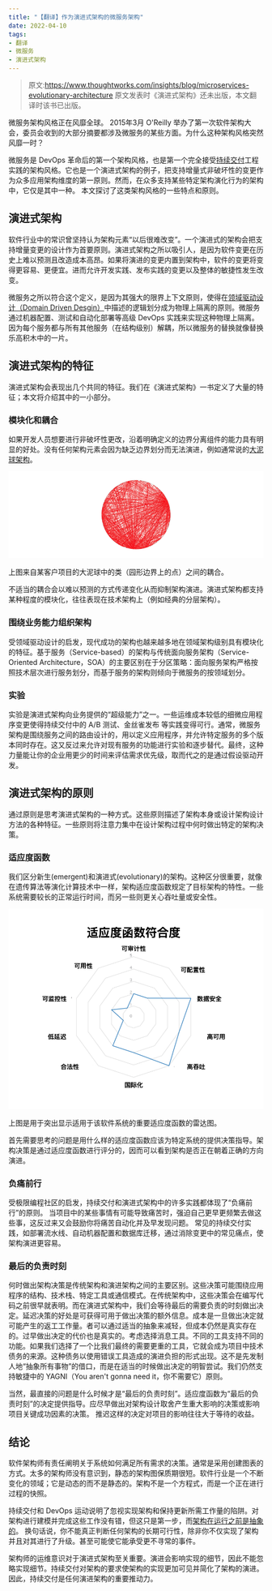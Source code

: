 ```yaml
---
title: "【翻译】作为演进式架构的微服务架构"
date: 2022-04-10
tags:
- 翻译
- 微服务
- 演进式架构
---
```

> 原文:<https://www.thoughtworks.com/insights/blog/microservices-evolutionary-architecture>
> 原文发表时《演进式架构》还未出版，本文翻译时该书已出版。

微服务架构风格正在风靡全球。 2015年3月 O'Reilly 举办了第一次软件架构大会，委员会收到的大部分摘要都涉及微服务的某些方面。为什么这种架构风格突然风靡一时？

微服务是 DevOps 革命后的第一个架构风格，也是第一个完全接受[持续交付](https://www.thoughtworks.com/continuous-delivery)工程实践的架构风格。它也是一个演进式架构的例子，把支持增量式非破坏性的变更作为众多应用架构维度的第一原则。然而，在众多支持某些特定架构演化行为的架构中，它仅是其中一种。 本文探讨了这类架构风格的一些特点和原则。

## 演进式架构

软件行业中的常识曾坚持认为架构元素“以后很难改变”。一个演进式的架构会把支持增量变更的设计作为首要原则。演进式架构之所以吸引人，是因为软件变更在历史上难以预测且改造成本高昂。如果将演进的变更内置到架构中，软件的变更将变得更容易、更便宜。进而允许开发实践、发布实践的变更以及整体的敏捷性发生改变。

微服务之所以符合这个定义，是因为其强大的限界上下文原则，使得在[领域驱动设计（Domain Driven Desgin）](https://en.wikipedia.org/wiki/Domain-driven_design)中描述的逻辑划分成为物理上隔离的原则。微服务通过机器配置、测试和自动化部署等高级 DevOps 实践来实现这种物理上隔离。因为每个服务都与所有其他服务（在结构级别）解耦，所以微服务的替换就像替换乐高积木中的一片。

## 演进式架构的特征

演进式架构会表现出几个共同的特征。我们在《演进式架构》一书定义了大量的特征；本文将介绍其中的一小部分。

### 模块化和耦合

如果开发人员想要进行非破坏性更改，沿着明确定义的边界分离组件的能力具有明显的好处。没有任何架构元素会因为缺乏边界划分而无法演进，例如通常说的[大泥球架构](https://en.wikipedia.org/wiki/Big_ball_of_mud)。

![大泥球架构](/img/blog/20220410/big_ball_of_mud.png)

上图来自某客户项目的大泥球中的类（园形边界上的点）之间的耦合。

不适当的耦合会以难以预测的方式传递变化从而抑制架构演进。演进式架构都支持某种程度的模块化，往往表现在技术架构上（例如经典的分层架构）。

### 围绕业务能力组织架构

受领域驱动设计的启发，现代成功的架构也越来越多地在领域架构级别具有模块化的特征。基于服务（Service-based）的架构与传统面向服务架构（Service-Oriented Architecture，SOA）的主要区别在于分区策略：面向服务架构严格按照技术层次进行服务划分，而基于服务的架构则倾向于微服务的按领域划分。

### 实验

实验是演进式架构向业务提供的“超级能力”之一。一些运维成本较低的细微应用程序变更使得持续交付中的 A/B 测试、金丝雀发布 等实践变得可行。通常，微服务架构是围绕服务之间的路由设计的，用以定义应用程序，并允许特定服务的多个版本同时存在。这又反过来允许对现有服务的功能进行实验和逐步替代。最终，这种力量能让你的企业用更少的时间来评估需求优先级，取而代之的是通过假设驱动开发。

## 演进式架构的原则

通过原则是思考演进式架构的一种方式。这些原则描述了架构本身或设计架构设计方法的各种特征。一些原则将注意力集中在设计架构过程中何时做出特定的架构决策。

### 适应度函数

我们区分新生(emergent)和演进式(evolutionary)的架构。这种区分很重要，就像在遗传算法等演化计算技术中一样，架构适应度函数规定了目标架构的特性。一些系统需要较长的正常运行时间，而另一些则更关心吞吐量或安全性。

![适应度函数](/img/blog/20220410/fitness_function_fit.png)

上图是用于突出显示适用于该软件系统的重要适应度函数的雷达图。

首先需要思考的问题是用什么样的适应度函数应该为特定系统的提供决策指导。架构决策是通过适应度函数进行评分的，因而可以看到架构是否正在朝着正确的方向演进。

### 负痛前行

受极限编程社区的启发，持续交付和演进式架构中的许多实践都体现了“负痛前行”的原则。 当项目中的某些事情有可能导致痛苦时，强迫自己更早更频繁去做这些事，这反过来又会鼓励你将痛苦自动化并及早发现问题。 常见的持续交付实践，如部署流水线、自动机器配置和数据库迁移，通过消除变更中的常见痛点，使架构演进更容易。

### 最后的负责时刻

何时做出架构决策是传统架构和演进架构之间的主要区别。这些决策可能围绕应用程序的结构、技术栈、特定工具或通信模式。在传统架构中，这些决策会在编写代码之前很早就表明。而在演进式架构中，我们会等待最后的需要负责的时刻做出决定。延迟决策的好处是可获得可用于做出决策的额外信息。成本是一旦做出决定就可能产生的返工工作量。者可以通过适当的抽象来减轻，但成本仍然是真实存在的。过早做出决定的代价也是真实的。考虑选择消息工具。不同的工具支持不同的功能。如果我们选择了一个比我们最终的需要更重的工具，它就会成为项目中技术债务的来源。这种债务以使用错误工具造成的演进负担的形式出现。这不是先发制人地“抽象所有事物”的借口，而是在适当的时候做出决定的明智尝试。我们仍然支持敏捷中的 YAGNI（You aren't gonna need it，你不需要它）原则。

当然，最直接的问题是什么时候才是“最后的负责时刻”。适应度函数为“最后的负责时刻”的决定提供指导。应尽早做出对架构设计取舍产生重大影响的决策或影响项目关键成功因素的决策。 推迟这样的决定对项目的影响往往大于等待的收益。

## 结论

软件架构师有责任阐明关于系统如何满足所有需求的决策。通常是采用创建图表的方式。太多的架构师没有意识到，静态的架构图保质期很短。软件行业是一个不断变化的领域；它是动态的而不是静态的。架构不是一个方程式，而是一个正在进行过程的快照。

持续交付和 DevOps 运动说明了忽视实现架构和保持更新所需工作量的陷阱。对架构进行建模并完成这些工作没有错，但这只是第一步，而[架构在运行之前是抽象的](http://nealford.com/memeagora/2015/03/30/architecture_is_abstract_until_operationalized.html)。 换句话说，你不能真正判断任何架构的长期可行性，除非你不仅实现了架构并且对其进行了升级。甚至可能使它能承受更不寻常的事件。

架构师的运维意识对于演进式架构至关重要。演进会影响实现的细节，因此不能忽略实现细节。持续交付对架构的要求使架构的实现更加可见并简化了架构的演进。 因此，持续交付是任何演进架构的重要推动力。
